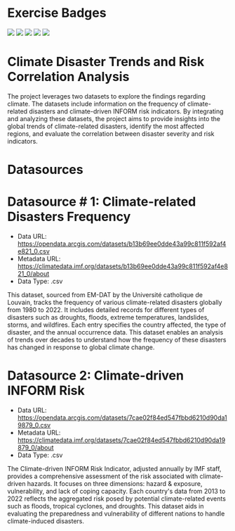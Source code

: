 # Exercise Badges

![](https://byob.yarr.is/muhammadalyy14/FAU-Data-Engineering-Project/score_ex1) ![](https://byob.yarr.is/muhammadalyy14/FAU-Data-Engineering-Project/score_ex2) ![](https://byob.yarr.is/muhammadalyy14/FAU-Data-Engineering-Project/score_ex3) ![](https://byob.yarr.is/muhammadalyy14/FAU-Data-Engineering-Project/score_ex4) ![](https://byob.yarr.is/muhammadalyy14/FAU-Data-Engineering-Project/score_ex5)

# Climate Disaster Trends and Risk Correlation Analysis

The project leverages two datasets to explore the findings regarding climate. The datasets include information on the frequency of climate-related disasters and climate-driven INFORM risk indicators. By integrating and analyzing these datasets, the project aims to provide insights into the global trends of climate-related disasters, identify the most affected regions, and evaluate the correlation between disaster severity and risk indicators.

# Datasources

<!-- Describe each datasources you plan to use in a section. Use the prefic "DatasourceX" where X is the id of the datasource. -->

# Datasource # 1: Climate-related Disasters Frequency
* Data URL: https://opendata.arcgis.com/datasets/b13b69ee0dde43a99c811f592af4e821_0.csv
* Metadata URL: https://climatedata.imf.org/datasets/b13b69ee0dde43a99c811f592af4e821_0/about
* Data Type: .csv

This dataset, sourced from EM-DAT by the Université catholique de Louvain, tracks the frequency of various climate-related disasters globally from 1980 to 2022. It includes detailed records for different types of disasters such as droughts, floods, extreme temperatures, landslides, storms, and wildfires. Each entry specifies the country affected, the type of disaster, and the annual occurrence data. This dataset enables an analysis of trends over decades to understand how the frequency of these disasters has changed in response to global climate change.

# Datasource 2: Climate-driven INFORM Risk
* Data URL: https://opendata.arcgis.com/datasets/7cae02f84ed547fbbd6210d90da19879_0.csv
* Metadata URL: https://climatedata.imf.org/datasets/7cae02f84ed547fbbd6210d90da19879_0/about
* Data Type: .csv

The Climate-driven INFORM Risk Indicator, adjusted annually by IMF staff, provides a comprehensive assessment of the risk associated with climate-driven hazards. It focuses on three dimensions: hazard & exposure, vulnerability, and lack of coping capacity. Each country's data from 2013 to 2022 reflects the aggregated risk posed by potential climate-related events such as floods, tropical cyclones, and droughts. This dataset aids in evaluating the preparedness and vulnerability of different nations to handle climate-induced disasters.
